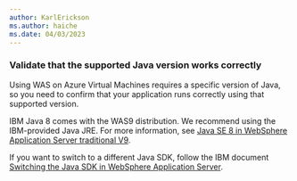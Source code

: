 ```yaml
---
author: KarlErickson
ms.author: haiche
ms.date: 04/03/2023
---
```


### Validate that the supported Java version works correctly

Using WAS on Azure Virtual Machines requires a specific version of Java, so you need to confirm that your application runs correctly using that supported version.

IBM Java 8 comes with the WAS9 distribution. We recommend using the IBM-provided Java JRE. For more information, see [Java SE 8 in WebSphere Application Server traditional V9](https://www.ibm.com/docs/en/was/9.0.5?topic=waso-java-se-8-in-websphere-application-server-traditional-v9).

If you want to switch to a different Java SDK, follow the IBM document [Switching the Java SDK in WebSphere Application Server](https://www.ibm.com/docs/en/wsr-and-r/8.5.6?topic=installing-switching-java-sdk-in-websphere-application-server).
